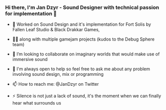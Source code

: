 ### Hi there, I'm Jan Dzyr - Sound Designer with technical passion for implementation 👋


- 🔭 Worked on Sound Design and it's implementation for Fort Solis by Fallen Leaf Studio & Black Drakkar Games, 
- 🔭🔭  along with multiple gamejam projects (kudos to the Debug Sphere team)
- 👯 I’m looking to collaborate on imaginary worlds that would make use of immersive sound
- 💬 I'm always open to help so feel free to ask me about any problem involving sound design, mix or programming
- 📫 How to reach me: @JanDzyr on Twitter

- ⚡ Silence is not just a lack of sound, it's the moment when we can finally hear what surrounds us

